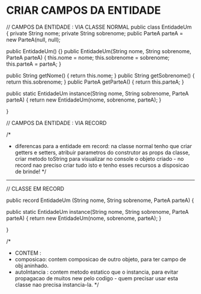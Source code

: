 # CRIAR CAMPOS DA ENTIDADE

// CAMPOS DA ENTIDADE : VIA CLASSE NORMAL
public class EntidadeUm  {
  private String nome;
  private String sobrenome;
  public ParteA parteA = new ParteA(null, null);

  public EntidadeUm() {}
  public EntidadeUm(String nome, String sobrenome, ParteA parteA) {
    this.nome = nome;
    this.sobrenome = sobrenome;
    this.parteA = parteA;
  }

  public String getNome() {
    return this.nome;
  }
  public String getSobrenome() {
    return this.sobrenome;
  }
  public ParteA getParteA() {
    return this.parteA;
  }


  public static EntidadeUm instance(String nome, String sobrenome, ParteA parteA) {
    return new EntidadeUm(nome, sobrenome, parteA);
  }

}

// CAMPOS DA ENTIDADE : VIA RECORD

/*
 * diferencas para a entidade em record: na classe normal tenho que criar getters e setters, atribuir parametros do construtor as props da classe, criar metodo toString para visualizar no console o objeto criado -  no record nao preciso criar tudo isto e tenho esses recursos a disposicao de brinde!
*/

---

// CLASSE EM RECORD

public record EntidadeUm (String nome, String sobrenome, ParteA parteA) {

  public static EntidadeUm instance(String nome, String sobrenome, ParteA parteA) {
    return new EntidadeUm(nome, sobrenome, parteA);
  }

}

/*
   * CONTEM :
   * composicao: contem composicao de outro objeto, para ter campo de obj aninhado.
   * autoIntancia : contem metodo estatico que o instancia, para evitar propagacao de muitos new pelo codigo - quem precisar usar esta classe nao precisa instancia-la.
  */